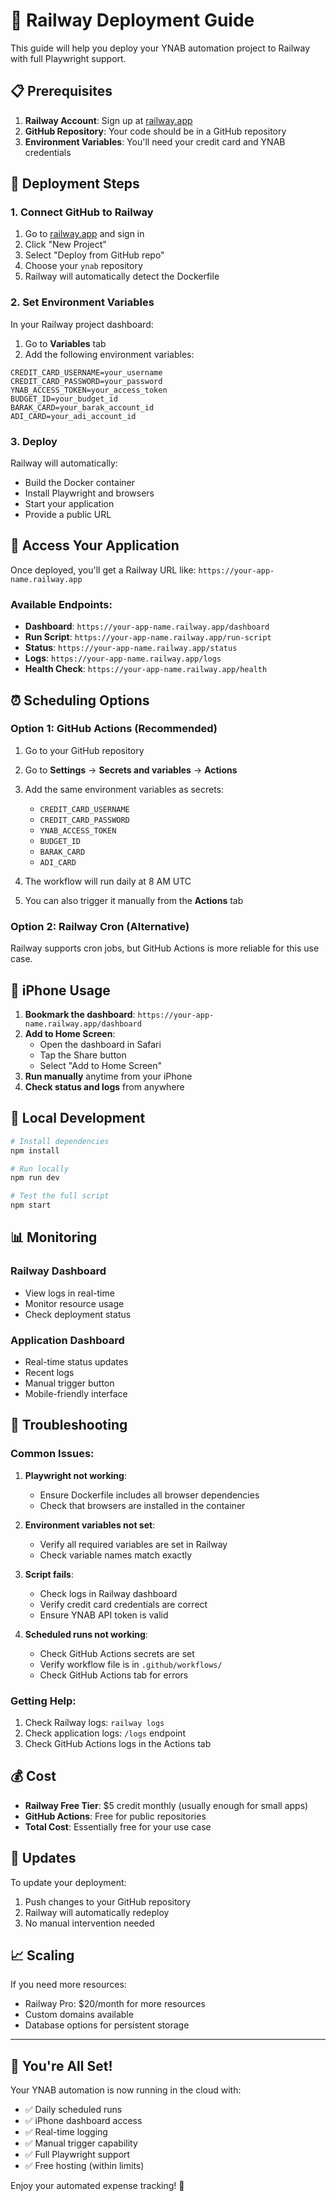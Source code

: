 # 🚀 Railway Deployment Guide

This guide will help you deploy your YNAB automation project to Railway with full Playwright support.

## 📋 Prerequisites

1. **Railway Account**: Sign up at [railway.app](https://railway.app)
2. **GitHub Repository**: Your code should be in a GitHub repository
3. **Environment Variables**: You'll need your credit card and YNAB credentials

## 🚀 Deployment Steps

### 1. Connect GitHub to Railway

1. Go to [railway.app](https://railway.app) and sign in
2. Click "New Project"
3. Select "Deploy from GitHub repo"
4. Choose your `ynab` repository
5. Railway will automatically detect the Dockerfile

### 2. Set Environment Variables

In your Railway project dashboard:

1. Go to **Variables** tab
2. Add the following environment variables:

```
CREDIT_CARD_USERNAME=your_username
CREDIT_CARD_PASSWORD=your_password
YNAB_ACCESS_TOKEN=your_access_token
BUDGET_ID=your_budget_id
BARAK_CARD=your_barak_account_id
ADI_CARD=your_adi_account_id
```

### 3. Deploy

Railway will automatically:
- Build the Docker container
- Install Playwright and browsers
- Start your application
- Provide a public URL

## 📱 Access Your Application

Once deployed, you'll get a Railway URL like: `https://your-app-name.railway.app`

### Available Endpoints:

- **Dashboard**: `https://your-app-name.railway.app/dashboard`
- **Run Script**: `https://your-app-name.railway.app/run-script`
- **Status**: `https://your-app-name.railway.app/status`
- **Logs**: `https://your-app-name.railway.app/logs`
- **Health Check**: `https://your-app-name.railway.app/health`

## ⏰ Scheduling Options

### Option 1: GitHub Actions (Recommended)

1. Go to your GitHub repository
2. Go to **Settings** → **Secrets and variables** → **Actions**
3. Add the same environment variables as secrets:
   - `CREDIT_CARD_USERNAME`
   - `CREDIT_CARD_PASSWORD`
   - `YNAB_ACCESS_TOKEN`
   - `BUDGET_ID`
   - `BARAK_CARD`
   - `ADI_CARD`

4. The workflow will run daily at 8 AM UTC
5. You can also trigger it manually from the **Actions** tab

### Option 2: Railway Cron (Alternative)

Railway supports cron jobs, but GitHub Actions is more reliable for this use case.

## 📱 iPhone Usage

1. **Bookmark the dashboard**: `https://your-app-name.railway.app/dashboard`
2. **Add to Home Screen**:
   - Open the dashboard in Safari
   - Tap the Share button
   - Select "Add to Home Screen"
3. **Run manually** anytime from your iPhone
4. **Check status and logs** from anywhere

## 🔧 Local Development

```bash
# Install dependencies
npm install

# Run locally
npm run dev

# Test the full script
npm start
```

## 📊 Monitoring

### Railway Dashboard
- View logs in real-time
- Monitor resource usage
- Check deployment status

### Application Dashboard
- Real-time status updates
- Recent logs
- Manual trigger button
- Mobile-friendly interface

## 🚨 Troubleshooting

### Common Issues:

1. **Playwright not working**:
   - Ensure Dockerfile includes all browser dependencies
   - Check that browsers are installed in the container

2. **Environment variables not set**:
   - Verify all required variables are set in Railway
   - Check variable names match exactly

3. **Script fails**:
   - Check logs in Railway dashboard
   - Verify credit card credentials are correct
   - Ensure YNAB API token is valid

4. **Scheduled runs not working**:
   - Check GitHub Actions secrets are set
   - Verify workflow file is in `.github/workflows/`
   - Check GitHub Actions tab for errors

### Getting Help:

1. Check Railway logs: `railway logs`
2. Check application logs: `/logs` endpoint
3. Check GitHub Actions logs in the Actions tab

## 💰 Cost

- **Railway Free Tier**: $5 credit monthly (usually enough for small apps)
- **GitHub Actions**: Free for public repositories
- **Total Cost**: Essentially free for your use case

## 🔄 Updates

To update your deployment:

1. Push changes to your GitHub repository
2. Railway will automatically redeploy
3. No manual intervention needed

## 📈 Scaling

If you need more resources:
- Railway Pro: $20/month for more resources
- Custom domains available
- Database options for persistent storage

---

## 🎉 You're All Set!

Your YNAB automation is now running in the cloud with:
- ✅ Daily scheduled runs
- ✅ iPhone dashboard access
- ✅ Real-time logging
- ✅ Manual trigger capability
- ✅ Full Playwright support
- ✅ Free hosting (within limits)

Enjoy your automated expense tracking! 🚀
